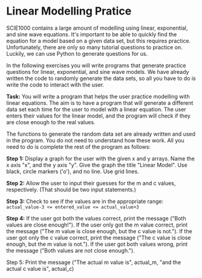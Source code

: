 # Linear Modelling Pratice

SCIE1000 contains a large amount of modelling using linear, exponential, and sine wave equations. It's important to be able to quickly find the equation for a model based on a given data set, but this requires practice. Unfortunately, there are only so many tutorial questions to practice on. Luckily, we can use Python to generate questions for us.

In the following exercises you will write programs that generate practice questions for linear, exponential, and sine wave models. We have already written the code to randomly generate the data sets, so all you have to do is write the code to interact with the user.

**Task:** You will write a program that helps the user practice modelling with linear equations. The aim is to have a program that will generate a different data set each time for the user to model with a linear equation. The user enters their values for the linear model, and the program will check if they are close enough to the real values. 

The functions to generate the random data set are already written and used in the program. You do not need to understand how these work. All you need to do is complete the rest of the program as follows:

**Step 1:** Display a graph for the user with the given x and y arrays. Name the x axis "x", and the y axis "y". Give the graph the title "Linear Model". Use black, circle markers ('o'), and no line. Use grid lines.

**Step 2:** Allow the user to input their guesses for the m and c values, respectively. (That should be two input statements.)

**Step 3:** Check to see if the values are in the appropriate range: `actual_value-3 <= entered_value <= actual_value+3`

**Step 4:** If the user got both the values correct, print the message ("Both values are close enough!"). If the user only got the m value correct, print the message ("The m value is close enough, but the c value is not."). If the user got only the c value correct, print the message ("The c value is close enough, but the m value is not."). If the user got both values wrong, print the message ("Both values are not close enough.").

Step 5: Print the message ("The actual m value is", actual_m, "and the actual c value is", actual_c)
